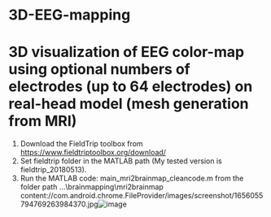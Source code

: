 # 3D-EEG-mapping

# 3D visualization of EEG color-map using optional numbers of electrodes (up to 64 electrodes) on real-head model (mesh generation from MRI) 


1. Download the FieldTrip toolbox from https://www.fieldtriptoolbox.org/download/
2. Set fieldtrip folder in the MATLAB path (My tested version is fieldtrip_20180513). 
3. Run the MATLAB code: main_mri2brainmap_cleancode.m from the folder path ...\brainmapping\mri2brainmap
content://com.android.chrome.FileProvider/images/screenshot/1656055794769263984370.jpg![image](https://user-images.githubusercontent.com/72376694/175486166-bb3323ee-67b9-41ba-9bf8-cae60e7e6150.png)
